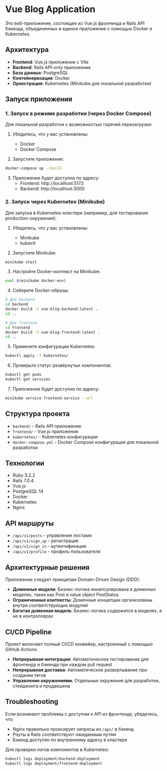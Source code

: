 # Vue Blog Application

Это веб-приложение, состоящее из Vue.js фронтенда и Rails API бэкенда, объединенных в единое приложение с помощью Docker и Kubernetes.

## Архитектура

- **Frontend**: Vue.js приложение с Vite
- **Backend**: Rails API-only приложение
- **База данных**: PostgreSQL
- **Контейнеризация**: Docker
- **Оркестрация**: Kubernetes (Minikube для локальной разработки)

## Запуск приложения

### 1. Запуск в режиме разработки (через Docker Compose)

Для локальной разработки с возможностью горячей перезагрузки:

1. Убедитесь, что у вас установлены:
   - Docker
   - Docker Compose

2. Запустите приложение:

```bash
docker-compose up --build
```

3. Приложение будет доступно по адресу:
   - Frontend: http://localhost:5173
   - Backend: http://localhost:3000

### 2. Запуск через Kubernetes (Minikube)

Для запуска в Kubernetes-кластере (например, для тестирования production-окружения):

1. Убедитесь, что у вас установлены:
   - Minikube
   - kubectl

2. Запустите Minikube:

```bash
minikube start
```

3. Настройте Docker-контекст на Minikube:

```bash
eval $(minikube docker-env)
```

4. Соберите Docker-образы:

```bash
# Для backend
cd backend
docker build -t vue-blog-backend:latest .
cd ..

# Для frontend
cd frontend
docker build -t vue-blog-frontend:latest .
cd ..
```

5. Примените конфигурации Kubernetes:

```bash
kubectl apply -f kubernetes/
```

6. Проверьте статус развёрнутых компонентов:

```bash
kubectl get pods
kubectl get services
```

7. Приложение будет доступно по адресу:

```bash
minikube service frontend-service --url
```

## Структура проекта

- `backend/` - Rails API приложение
- `frontend/` - Vue.js приложение
- `kubernetes/` - Kubernetes конфигурации
- `docker-compose.yml` - Docker Compose конфигурация для локальной разработки

## Технологии

- Ruby 3.2.2
- Rails 7.0.4
- Vue.js
- PostgreSQL 14
- Docker
- Kubernetes
- Nginx

## API маршруты

- `/api/v1/posts` - управление постами
- `/api/v1/sign_up` - регистрация
- `/api/v1/sign_in` - аутентификация
- `/api/v1/profile` - профиль пользователя

## Архитектурные решения

Приложение следует принципам Domain-Driven Design (DDD):

- **Доменные модели**: Бизнес-логика инкапсулирована в доменных моделях, таких как Post и value object PostStatus
- **Ограниченные контексты**: Доменные концепции организованы внутри соответствующих модулей
- **Богатая доменная модель**: Бизнес-логика содержится в моделях, а не в контроллерах

## CI/CD Pipeline

Проект включает полный CI/CD конвейер, настроенный с помощью GitHub Actions:

- **Непрерывная интеграция**: Автоматическое тестирование для фронтенда и бэкенда при каждом pull request
- **Непрерывная доставка**: Автоматическое развертывание при создании тегов
- **Управление окружениями**: Отдельные окружения для разработки, стейджинга и продакшена

## Troubleshooting

Если возникают проблемы с доступом к API из фронтенда, убедитесь, что:
- Nginx правильно проксирует запросы из `/api/` в бэкенд
- Роуты в Rails соответствуют ожидаемым путям
- Бэкенд доступен по внутреннему адресу в кластере

Для проверки логов компонентов в Kubernetes:

```bash
kubectl logs deployment/backend-deployment
kubectl logs deployment/frontend-deployment
```
